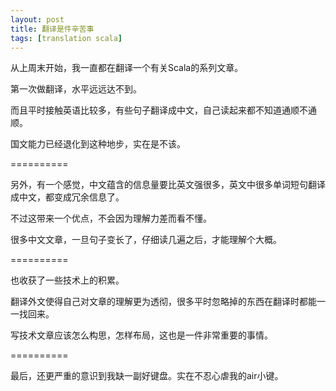 ```yaml
---
layout: post
title: 翻译是件辛苦事
tags: [translation scala]
---
```


从上周末开始，我一直都在翻译一个有关Scala的系列文章。

第一次做翻译，水平远远达不到。

而且平时接触英语比较多，有些句子翻译成中文，自己读起来都不知道通顺不通顺。

国文能力已经退化到这种地步，实在是不该。

==========

另外，有一个感觉，中文蕴含的信息量要比英文强很多，英文中很多单词短句翻译成中文，都变成冗余信息了。

不过这带来一个优点，不会因为理解力差而看不懂。

很多中文文章，一旦句子变长了，仔细读几遍之后，才能理解个大概。

==========

也收获了一些技术上的积累。

翻译外文使得自己对文章的理解更为透彻，很多平时忽略掉的东西在翻译时都能一一找回来。

写技术文章应该怎么构思，怎样布局，这也是一件非常重要的事情。

==========

最后，还更严重的意识到我缺一副好键盘。实在不忍心虐我的air小键。
